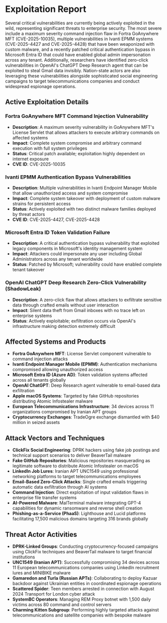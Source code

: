 # Exploitation Report

Several critical vulnerabilities are currently being actively exploited in the wild, representing significant threats to enterprise security. The most severe include a maximum severity command injection flaw in Fortra GoAnywhere MFT (CVE-2025-10035), multiple vulnerabilities in Ivanti EPMM systems (CVE-2025-4427 and CVE-2025-4428) that have been weaponized with custom malware, and a recently patched critical authentication bypass in Microsoft Entra ID that could have enabled global admin impersonation across any tenant. Additionally, researchers have identified zero-click vulnerabilities in OpenAI's ChatGPT Deep Research agent that can be exploited to steal Gmail data invisibly. Nation-state actors are also leveraging these vulnerabilities alongside sophisticated social engineering campaigns to target telecommunications companies and conduct widespread espionage operations.

## Active Exploitation Details

### Fortra GoAnywhere MFT Command Injection Vulnerability
- **Description**: A maximum severity vulnerability in GoAnywhere MFT's License Servlet that allows attackers to execute arbitrary commands on affected systems
- **Impact**: Complete system compromise and arbitrary command execution with full system privileges
- **Status**: Critical patch available; exploitation highly dependent on internet exposure
- **CVE ID**: CVE-2025-10035

### Ivanti EPMM Authentication Bypass Vulnerabilities
- **Description**: Multiple vulnerabilities in Ivanti Endpoint Manager Mobile that allow unauthorized access and system compromise
- **Impact**: Complete system takeover with deployment of custom malware strains for persistent access
- **Status**: Actively exploited with two distinct malware families deployed by threat actors
- **CVE ID**: CVE-2025-4427, CVE-2025-4428

### Microsoft Entra ID Token Validation Failure
- **Description**: A critical authentication bypass vulnerability that exploited legacy components in Microsoft's identity management system
- **Impact**: Attackers could impersonate any user including Global Administrators across any tenant worldwide
- **Status**: Patched by Microsoft; vulnerability could have enabled complete tenant takeover

### OpenAI ChatGPT Deep Research Zero-Click Vulnerability (ShadowLeak)
- **Description**: A zero-click flaw that allows attackers to exfiltrate sensitive data through crafted emails without user interaction
- **Impact**: Silent data theft from Gmail inboxes with no trace left on enterprise systems
- **Status**: Actively exploitable; exfiltration occurs via OpenAI's infrastructure making detection extremely difficult

## Affected Systems and Products

- **Fortra GoAnywhere MFT**: License Servlet component vulnerable to command injection attacks
- **Ivanti Endpoint Manager Mobile (EPMM)**: Authentication mechanisms compromised allowing unauthorized access
- **Microsoft Entra ID (Azure AD)**: Token validation systems affected across all tenants globally
- **OpenAI ChatGPT**: Deep Research agent vulnerable to email-based data exfiltration
- **Apple macOS Systems**: Targeted by fake GitHub repositories distributing Atomic Infostealer malware
- **European Telecommunications Infrastructure**: 34 devices across 11 organizations compromised by Iranian APT groups
- **Cryptocurrency Exchanges**: TradeOgre exchange dismantled with $40 million in seized assets

## Attack Vectors and Techniques

- **ClickFix Social Engineering**: DPRK hackers using fake job postings and technical support scenarios to deliver BeaverTail malware
- **Fake GitHub Repositories**: Malicious repositories masquerading as legitimate software to distribute Atomic Infostealer on macOS
- **LinkedIn Job Lures**: Iranian APT UNC1549 using professional networking platforms to target telecommunications employees
- **Email-Based Zero-Click Attacks**: Single crafted emails triggering automatic data exfiltration through AI systems
- **Command Injection**: Direct exploitation of input validation flaws in enterprise file transfer systems
- **AI-Powered Malware**: MalTerminal malware integrating GPT-4 capabilities for dynamic ransomware and reverse shell creation
- **Phishing-as-a-Service (PhaaS)**: Lighthouse and Lucid platforms facilitating 17,500 malicious domains targeting 316 brands globally

## Threat Actor Activities

- **DPRK-Linked Groups**: Conducting cryptocurrency-focused campaigns using ClickFix techniques and BeaverTail malware to target financial institutions
- **UNC1549 (Iranian APT)**: Successfully compromising 34 devices across 11 European telecommunications companies using LinkedIn recruitment lures and MINIBIKE malware
- **Gamaredon and Turla (Russian APTs)**: Collaborating to deploy Kazuar backdoor against Ukrainian entities in coordinated espionage operations
- **Scattered Spider**: Teen members arrested in connection with August 2024 Transport for London cyber attack
- **SystemBC Operators**: Managing REM Proxy botnet with 1,500 daily victims across 80 command and control servers
- **Charming Kitten Subgroup**: Performing highly targeted attacks against telecommunications and satellite companies with bespoke malware